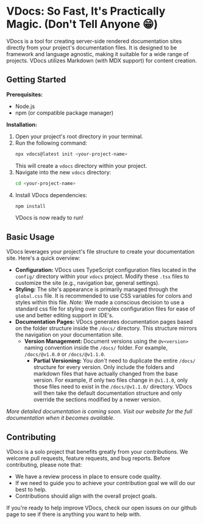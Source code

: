 # VDocs: So Fast, It's Practically Magic. (Don't Tell Anyone 😁)

VDocs is a tool for creating server-side rendered documentation sites directly from your project's documentation files. It is designed to be framework and language agnostic, making it suitable for a wide range of projects. VDocs utilizes Markdown (with MDX support) for content creation.

## Getting Started

**Prerequisites:**

*   Node.js
*   npm (or compatible package manager)

**Installation:**

1.  Open your project's root directory in your terminal.
2.  Run the following command:
    ```bash
    npx vdocs@latest init <your-project-name>
    ```
    This will create a `vdocs` directory within your project.
3.  Navigate into the new `vdocs` directory:
    ```bash
    cd <your-project-name>
    ```
4.  Install VDocs dependencies:
    ```bash
    npm install
    ```
    VDocs is now ready to run!

## Basic Usage

VDocs leverages your project's file structure to create your documentation site. Here's a quick overview:

*   **Configuration:** VDocs uses TypeScript configuration files located in the `config/` directory within your `vdocs` project. Modify these `.tsx` files to customize the site (e.g., navigation bar, general settings).
*   **Styling:** The site's appearance is primarily managed through the `global.css` file. It is recommended to use CSS variables for colors and styles within this file. *Note:* We made a conscious decision to use a standard css file for styling over complex configuration files for ease of use and better editing support in IDE's.
*   **Documentation Pages:** VDocs generates documentation pages based on the folder structure inside the `/docs/` directory. This structure mirrors the navigation on your documentation site.
    *   **Version Management:** Document versions using the `@v<version>` naming convention inside the `/docs/` folder. For example, `/docs/@v1.0.0` or `/docs/@v1.1.0`.
        *   **Partial Versioning:** You *don't* need to duplicate the entire `/docs/` structure for every version. Only include the folders and markdown files that have actually changed from the base version. For example, if only two files change in `@v1.1.0`, only those files need to exist in the `/docs/@v1.1.0/` directory. VDocs will then take the default documentation structure and only override the sections modified by a newer version.

_More detailed documentation is coming soon. Visit our website for the full documentation when it becomes available._

## Contributing

VDocs is a solo project that benefits greatly from your contributions. We welcome pull requests, feature requests, and bug reports. Before contributing, please note that:

*   We have a review process in place to ensure code quality.
*   If we need to guide you to achieve your contribution goal we will do our best to help.
*   Contributions should align with the overall project goals.

If you're ready to help improve VDocs, check our open issues on our github page to see if there is anything you want to help with.
